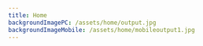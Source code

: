 ```yaml
---
title: Home
backgroundImagePC: /assets/home/output.jpg
backgroundImageMobile: /assets/home/mobileoutput1.jpg
---
```

